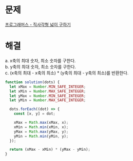 # 문제

[프로그래머스 - 직사각형 넓이 구하기](https://school.programmers.co.kr/learn/courses/30/lessons/120860)

# 해결

a. x축의 최대 숫자, 최소 숫자를 구한다.  
b. y축의 최대 숫자, 최소 숫자를 구한다.  
c. (x축의 최대 - x축의 최소) \* (y축의 최대 - y축의 최소)를 반환한다.

```js
function solution(dots) {
  let xMax = Number.MIN_SAFE_INTEGER;
  let xMin = Number.MAX_SAFE_INTEGER;
  let yMax = Number.MIN_SAFE_INTEGER;
  let yMin = Number.MAX_SAFE_INTEGER;

  dots.forEach((dot) => {
    const [x, y] = dot;

    xMax = Math.max(xMax, x);
    xMin = Math.min(xMin, x);
    yMax = Math.max(yMax, y);
    yMin = Math.min(yMin, y);
  });

  return (xMax - xMin) * (yMax - yMin);
}
```

